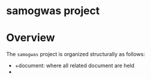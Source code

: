 # samogwas project

# Overview
The `samogwas` project is organized structurally as follows: 

+ +document: where all related document are held
+ 